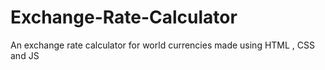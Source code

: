 # Exchange-Rate-Calculator
An exchange rate calculator for world currencies made using HTML , CSS and JS
